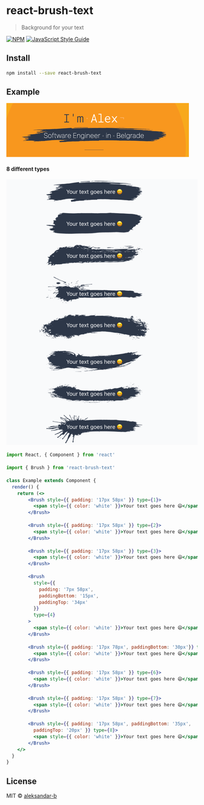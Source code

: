 # react-brush-text

> Background for your text

[![NPM](https://img.shields.io/npm/v/react-brush-text.svg)](https://www.npmjs.com/package/react-brush-text) [![JavaScript Style Guide](https://img.shields.io/badge/code_style-standard-brightgreen.svg)](https://standardjs.com)

## Install

```bash
npm install --save react-brush-text
```

## Example
![img_1.png](img_1.png)

#### 8 different types
![img.png](img.png)

```jsx
import React, { Component } from 'react'

import { Brush } from 'react-brush-text'

class Example extends Component {
  render() {
    return (<>
        <Brush style={{ padding: '17px 58px' }} type={1}>
          <span style={{ color: 'white' }}>Your text goes here 😄</span>
        </Brush>

        <Brush style={{ padding: '17px 58px' }} type={2}>
          <span style={{ color: 'white' }}>Your text goes here 😄</span>
        </Brush>

        <Brush style={{ padding: '17px 58px' }} type={3}>
          <span style={{ color: 'white' }}>Your text goes here 😄</span>
        </Brush>

        <Brush
          style={{
            padding: '7px 58px',
            paddingBottom: '15px',
            paddingTop: '34px'
          }}
          type={4}
        >
          <span style={{ color: 'white' }}>Your text goes here 😄</span>
        </Brush>

        <Brush style={{ padding: '17px 78px', paddingBottom: '30px'}} type={5}>
          <span style={{ color: 'white' }}>Your text goes here 😄</span>
        </Brush>

        <Brush style={{ padding: '17px 58px' }} type={6}>
          <span style={{ color: 'white' }}>Your text goes here 😄</span>
        </Brush>

        <Brush style={{ padding: '17px 58px' }} type={7}>
          <span style={{ color: 'white' }}>Your text goes here 😄</span>
        </Brush>

        <Brush style={{ padding: '17px 58px', paddingBottom: '35px',
          paddingTop: '20px' }} type={8}>
          <span style={{ color: 'white' }}>Your text goes here 😄</span>
        </Brush>
    </>
  }
}
```

## License

MIT © [aleksandar-b](https://github.com/aleksandar-b)
